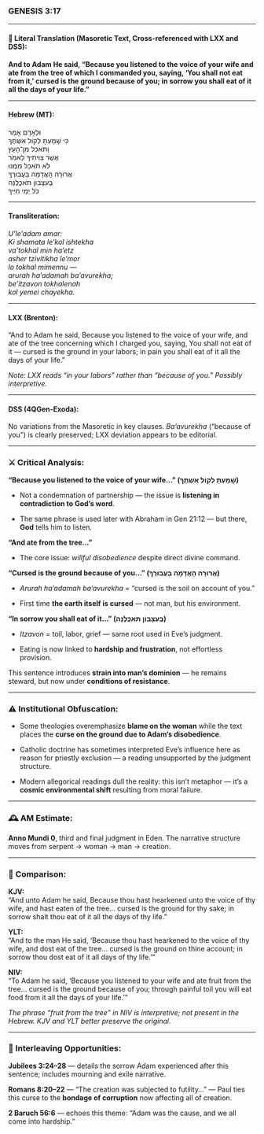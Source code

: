 ### **GENESIS 3:17**

---

#### 📜 Literal Translation (Masoretic Text, Cross-referenced with LXX and DSS):

**And to Adam He said, “Because you listened to the voice of your wife and ate from the tree of which I commanded you, saying, ‘You shall not eat from it,’ cursed is the ground because of you; in sorrow you shall eat of it all the days of your life.”**

---

#### Hebrew (MT):

וּלְאָדָם אָמַר  
כִּי שָׁמַעְתָּ לְקוֹל אִשְׁתֶּךָ  
וַתֹּאכַל מִן־הָעֵץ  
אֲשֶׁר צִוִּיתִיךָ לֵאמֹר  
לֹא תֹאכַל מִמֶּנּוּ  
אֲרוּרָה הָאֲדָמָה בַּעֲבוּרֶךָ  
בְּעִצָּבוֹן תֹּאכֲלֶנָּה  
כֹּל יְמֵי חַיֶּיךָ

---

#### Transliteration:

_U’le’adam amar:  
Ki shamata le’kol ishtekha  
va’tokhal min ha’etz  
asher tzivitikha le’mor  
lo tokhal mimennu —  
arurah ha’adamah ba’avurekha;  
be’itzavon tokhalenah  
kol yemei chayekha._

---

#### LXX (Brenton):

“And to Adam he said, Because you listened to the voice of your wife, and ate of the tree concerning which I charged you, saying, You shall not eat of it — cursed is the ground in your labors; in pain you shall eat of it all the days of your life.”

_Note: LXX reads “in your labors” rather than “because of you.” Possibly interpretive._

---

#### DSS (4QGen-Exoda):

No variations from the Masoretic in key clauses. _Ba’avurekha_ (“because of you”) is clearly preserved; LXX deviation appears to be editorial.

---

### ⚔️ Critical Analysis:

**“Because you listened to the voice of your wife…” (שָׁמַעְתָּ לְקוֹל אִשְׁתֶּךָ)**

- Not a condemnation of partnership — the issue is **listening in contradiction to God’s word**.
    
- The same phrase is used later with Abraham in Gen 21:12 — but there, **God** tells him to listen.
    

**“And ate from the tree…”**

- The core issue: _willful disobedience_ despite direct divine command.
    

**“Cursed is the ground because of you…” (אֲרוּרָה הָאֲדָמָה בַּעֲבוּרֶךָ)**

- _Arurah ha’adamah ba’avurekha_ = “cursed is the soil on account of you.”
    
- First time **the earth itself is cursed** — not man, but his environment.
    

**“In sorrow you shall eat of it…” (בְּעִצָּבוֹן תֹּאכֲלֶנָּה)**

- _Itzavon_ = toil, labor, grief — same root used in Eve’s judgment.
    
- Eating is now linked to **hardship and frustration**, not effortless provision.
    

This sentence introduces **strain into man’s dominion** — he remains steward, but now under **conditions of resistance**.

---

### ⚠️ Institutional Obfuscation:

- Some theologies overemphasize **blame on the woman** while the text places the **curse on the ground due to Adam’s disobedience**.
    
- Catholic doctrine has sometimes interpreted Eve’s influence here as reason for priestly exclusion — a reading unsupported by the judgment structure.
    
- Modern allegorical readings dull the reality: this isn’t metaphor — it’s a **cosmic environmental shift** resulting from moral failure.
    

---

### 🕰️ AM Estimate:

**Anno Mundi 0**, third and final judgment in Eden. The narrative structure moves from serpent → woman → man → creation.

---

### 📖 Comparison:

**KJV:**  
“And unto Adam he said, Because thou hast hearkened unto the voice of thy wife, and hast eaten of the tree... cursed is the ground for thy sake; in sorrow shalt thou eat of it all the days of thy life.”

**YLT:**  
“And to the man He said, ‘Because thou hast hearkened to the voice of thy wife, and dost eat of the tree... cursed is the ground on thine account; in sorrow thou dost eat of it all days of thy life.’”

**NIV:**  
“To Adam he said, ‘Because you listened to your wife and ate fruit from the tree... cursed is the ground because of you; through painful toil you will eat food from it all the days of your life.’”

_The phrase “fruit from the tree” in NIV is interpretive; not present in the Hebrew. KJV and YLT better preserve the original._

---

### 🔗 Interleaving Opportunities:

**Jubilees 3:24–28** — details the sorrow Adam experienced after this sentence; includes mourning and exile narrative.

**Romans 8:20–22** — “The creation was subjected to futility…” — Paul ties this curse to the **bondage of corruption** now affecting all of creation.

**2 Baruch 56:6** — echoes this theme: “Adam was the cause, and we all come into hardship.”